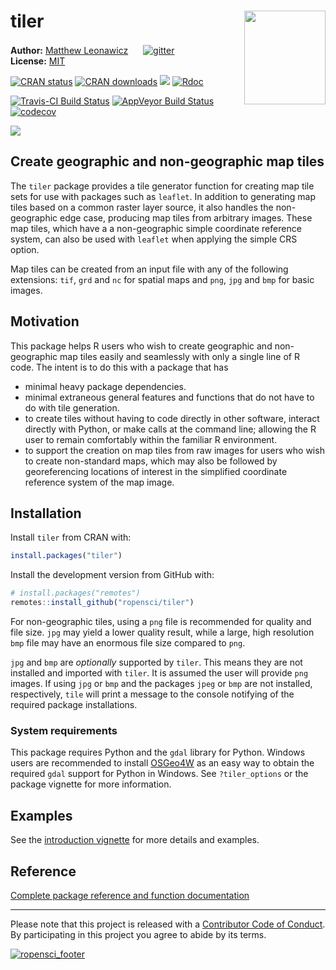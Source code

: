 
<!-- README.md is generated from README.Rmd. Please edit that file -->
tiler <a hef="https://github.com/ropensci/tiler/blob/master/data-raw/tiler.png?raw=true" _target="blank"><img src="https://github.com/ropensci/tiler/blob/master/data-raw/tiler.png?raw=true" style="margin-left:10px;margin-bottom:5px;" width="130" height="150" align="right"></a>
=====================================================================================================================================================================================================================================================================================

**Author:** [Matthew Leonawicz](https://leonawicz.github.io/blog/) <a href="https://orcid.org/0000-0001-9452-2771" target="orcid.widget"><img src="https://members.orcid.org/sites/default/files/vector_iD_icon.svg" class="orcid" height="16"></a> [![gitter](https://img.shields.io/badge/GITTER-join%20chat-green.svg)](https://gitter.im/leonawicz/tiler) <br/> **License:** [MIT](https://opensource.org/licenses/MIT)<br/>

[![CRAN status](http://www.r-pkg.org/badges/version/tiler)](https://cran.r-project.org/package=tiler) [![CRAN downloads](http://cranlogs.r-pkg.org/badges/grand-total/tiler)](https://cran.r-project.org/package=tiler) [![](https://badges.ropensci.org/226_status.svg)](https://github.com/ropensci/onboarding/issues/226) [![Rdoc](http://www.rdocumentation.org/badges/version/tiler)](http://www.rdocumentation.org/packages/tiler)

[![Travis-CI Build Status](https://travis-ci.org/ropensci/tiler.svg?branch=master)](https://travis-ci.org/ropensci/tiler) [![AppVeyor Build Status](https://ci.appveyor.com/api/projects/status/github/leonawicz/tiler?branch=master&svg=true)](https://ci.appveyor.com/project/leonawicz/tiler) [![codecov](https://codecov.io/gh/ropensci/tiler/branch/master/graph/badge.svg)](https://codecov.io/gh/ropensci/tiler)

![](https://github.com/ropensci/tiler/blob/master/data-raw/ne.jpg?raw=true)

Create geographic and non-geographic map tiles
----------------------------------------------

The `tiler` package provides a tile generator function for creating map tile sets for use with packages such as `leaflet`. In addition to generating map tiles based on a common raster layer source, it also handles the non-geographic edge case, producing map tiles from arbitrary images. These map tiles, which have a a non-geographic simple coordinate reference system, can also be used with `leaflet` when applying the simple CRS option.

Map tiles can be created from an input file with any of the following extensions: `tif`, `grd` and `nc` for spatial maps and `png`, `jpg` and `bmp` for basic images.

Motivation
----------

This package helps R users who wish to create geographic and non-geographic map tiles easily and seamlessly with only a single line of R code. The intent is to do this with a package that has

-   minimal heavy package dependencies.
-   minimal extraneous general features and functions that do not have to do with tile generation.
-   to create tiles without having to code directly in other software, interact directly with Python, or make calls at the command line; allowing the R user to remain comfortably within the familiar R environment.
-   to support the creation on map tiles from raw images for users who wish to create non-standard maps, which may also be followed by georeferencing locations of interest in the simplified coordinate reference system of the map image.

Installation
------------

Install `tiler` from CRAN with:

``` r
install.packages("tiler")
```

Install the development version from GitHub with:

``` r
# install.packages("remotes")
remotes::install_github("ropensci/tiler")
```

For non-geographic tiles, using a `png` file is recommended for quality and file size. `jpg` may yield a lower quality result, while a large, high resolution `bmp` file may have an enormous file size compared to `png`.

`jpg` and `bmp` are *optionally* supported by `tiler`. This means they are not installed and imported with `tiler`. It is assumed the user will provide `png` images. If using `jpg` or `bmp` and the packages `jpeg` or `bmp` are not installed, respectively, `tile` will print a message to the console notifying of the required package installations.

### System requirements

This package requires Python and the `gdal` library for Python. Windows users are recommended to install [OSGeo4W](https://trac.osgeo.org/osgeo4w/) as an easy way to obtain the required `gdal` support for Python in Windows. See `?tiler_options` or the package vignette for more information.

Examples
--------

See the [introduction vignette](https://ropensci.github.io/tiler/articles/tiler.html) for more details and examples.

Reference
---------

[Complete package reference and function documentation](https://ropensci.github.io/tiler/)

------------------------------------------------------------------------

Please note that this project is released with a [Contributor Code of Conduct](CODE_OF_CONDUCT.md). By participating in this project you agree to abide by its terms.

[![ropensci\_footer](https://ropensci.org/public_images/ropensci_footer.png)](https://ropensci.org)
